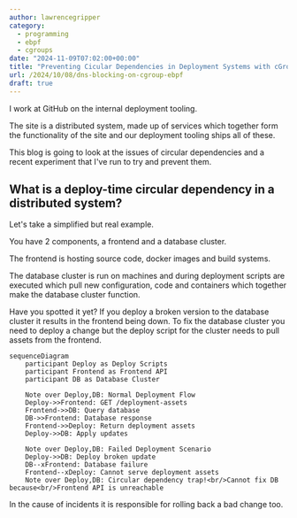 ```yaml
---
author: lawrencegripper
category:
  - programming
  - ebpf
  - cgroups
date: "2024-11-09T07:02:00+00:00"
title: "Preventing Cicular Dependencies in Deployment Systems with cGroups and eBPF"
url: /2024/10/08/dns-blocking-on-cgroup-ebpf
draft: true
---
```


I work at GitHub on the internal deployment tooling. 

The site is a distributed system, made up of services which together form the functionality of the site and our deployment tooling ships all of these. 

This blog is going to look at the issues of circular dependencies and a recent experiment that I've run to try and prevent them. 

## What is a deploy-time circular dependency in a distributed system?

Let's take a simplified but real example.

You have 2 components, a frontend and a database cluster. 

The frontend is hosting source code, docker images and build systems. 

The database cluster is run on machines and during deployment scripts are executed which pull new configuration, code and containers which together make the database cluster function. 

Have you spotted it yet? If you deploy a broken version to the database cluster it results in the frontend being down. To fix the database cluster you need to deploy a change but the deploy script for the cluster needs to pull assets from the frontend. 

```mermaid
sequenceDiagram
    participant Deploy as Deploy Scripts
    participant Frontend as Frontend API
    participant DB as Database Cluster
    
    Note over Deploy,DB: Normal Deployment Flow
    Deploy->>Frontend: GET /deployment-assets
    Frontend->>DB: Query database
    DB->>Frontend: Database response
    Frontend->>Deploy: Return deployment assets
    Deploy->>DB: Apply updates
    
    Note over Deploy,DB: Failed Deployment Scenario
    Deploy->>DB: Deploy broken update
    DB--xFrontend: Database failure
    Frontend--xDeploy: Cannot serve deployment assets
    Note over Deploy,DB: Circular dependency trap!<br/>Cannot fix DB because<br/>Frontend API is unreachable
```

In the cause of incidents it is responsible for rolling back a bad change too.

